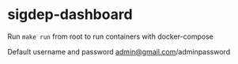 # sigdep-dashboard

Run `make run` from root to run containers with docker-compose

Default username and password
admin@gmail.com/adminpassword
